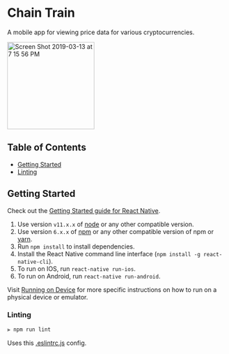 # Chain Train

A mobile app for viewing price data for various cryptocurrencies.

<img width="200" alt="Screen Shot 2019-03-13 at 7 15 56 PM" src="https://user-images.githubusercontent.com/38872498/54326814-02d68d80-45c5-11e9-8060-c44f35955886.png">

## Table of Contents

- [Getting Started](#getting-started)
- [Linting](#linting)

## Getting Started

Check out the [Getting Started guide for React Native](https://facebook.github.io/react-native/docs/getting-started#the-react-native-cli).

1. Use version `v11.x.x` of [node](https://nodejs.org/en/) or any other compatible version.
2. Use version `6.x.x` of [npm](https://www.npmjs.com/) or any other compatible version of npm or [yarn](https://yarnpkg.com/en/).
3. Run `npm install` to install dependencies.
4. Install the React Native command line interface (`npm install -g react-native-cli`).
5. To run on IOS, run `react-native run-ios`.
6. To run on Android, run `react-native run-android`.

Visit [Running on Device](https://facebook.github.io/react-native/docs/running-on-device) for more specific instructions on how to run on a physical device or emulator.

### Linting

```sh
⫸ npm run lint
```

Uses this [.eslintrc.js](.eslintrc.js) config.
